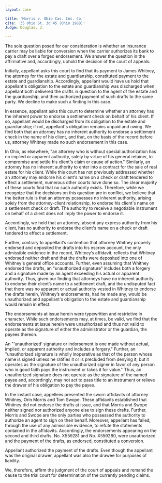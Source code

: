 ```yaml
---
layout: case
 
title: 'Morris v. Ohio Cas. Ins. Co.'
cite: '35 Ohio St. 3d 45 (Ohio 1988)'
Judge: Douglas, J. 
    
---
```


The sole question posed for our consideration is whether an insurance carrier may be liable for conversion when the carrier authorizes its bank to pay a draft over a forged endorsement. We answer the question in the affirmative and, accordingly, uphold the decision of the court of appeals. 

Initially, appellant asks this court to find that its payment to James Whitney, the attorney for the estate and guardianship, constituted payment to the estate and guardianship. Accordingly, appellant would have us hold that appellant's obligation to the estate and guardianship was discharged when appellant both delivered the drafts in question to the agent of the estate and the guardianship, and then authorized payment of such drafts to the same party. We decline to make such a finding in this case. 

In essence, appellant asks this court to determine whether an attorney has the inherent power to endorse a settlement check on behalf of his client. If so, appellant would be discharged from its obligation to the estate and guardianship; if not, appellant's obligation remains unpaid and owing. We find both that an attorney has no inherent authority to endorse a settlement check in the name of his client, and that, on the basis of the record before us, attorney Whitney made no such endorsement in this case. 

In Ohio, as elsewhere, "an attorney who is without special authorization has no implied or apparent authority, solely by virtue of his general retainer, to compromise and settle his client's claim or cause of action." Similarly, an attorney has no inherent authority to enter into a contract for the sale of real estate for his client. While this court has not previously addressed whether an attorney may endorse his client's name on a check or draft tendered to effect a settlement, numerous other courts have done so. The clear majority of these courts find that no such authority exists. Therefore, while we recognize that the decisions on this question are in conflict, we believe that the better rule is that an attorney possesses no inherent authority, arising solely from the attorney-client relationship, to endorse his client's name on a settlement check or draft. The authority to receive a negotiable instrument on behalf of a client does not imply the power to endorse it. 

Accordingly, we hold that an attorney, absent any express authority from his client, has no authority to endorse the client's name on a check or draft tendered to effect a settlement. 

Further, contrary to appellant’s contention that attorney Whitney properly endorsed and deposited the drafts into his escrow account, the only admissible evidence in the record, Whitney’s affidavit, reflects that Whitney endorsed neither draft and that the drafts were deposited into one of Whitney's general office accounts. Further, even assuming that Whitney endorsed the drafts, an "unauthorized signature" includes both a forgery and a signature made by an agent exceeding his actual or apparent authority. Thus, given our finding that attorneys have no inherent authority to endorse their client’s name to a settlement draft, and the undisputed fact that there was no apparent or actual authority vested in Whitney to endorse the drafts herein, Whitney’s endorsements, had he made any, would be unauthorized and appellant's obligation to the estate and guardianship would remain in effect. 

The endorsements at issue herein were typewritten and restrictive in character. While such endorsements may, at times, be valid, we find that the endorsements at issue herein were unauthorized and thus not valid to operate as the signature of either the administrator or the guardian, the payees thereon. 

An "‘unauthorized’ signature or indorsement is one made without actual, implied, or apparent authority and includes a forgery." Further, an "unauthorized signature is wholly inoperative as that of the person whose name is signed unless he ratifies it or is precluded from denying it; but it operates as the signature of the unauthorized signer in favor of any person who in good faith pays the instrument or takes it for value." Thus, an unauthorized signature does not operate as the signature of the named payee and, accordingly, may not act to pass title to an instrument or relieve the drawer of his obligation to pay the payee. 

In the instant case, appellees presented the sworn affidavits of attorney Whitney, Orin Morris and Tom Swope. These affidavits established that Whitney did not endorse the drafts at issue, and that Morris and Swope neither signed nor authorized anyone else to sign these drafts. Further, Morris and Swope are the only parties who possessed the authority to authorize an agent to sign on their behalf. Moreover, appellant has failed, through the use of any admissible evidence, to refute the statements contained in the affidavits. Accordingly, the endorsements appearing on the second and third drafts, No. X559281 and No. X559280, were unauthorized and the payment of the drafts, as endorsed, constituted a conversion. 

Appellant authorized the payment of the drafts. Even though the appellant was the original drawer, appellant was also the drawee for purposes of liability. 

We, therefore, affirm the judgment of the court of appeals and remand the cause to the trial court for determination of the currently pending claims. 